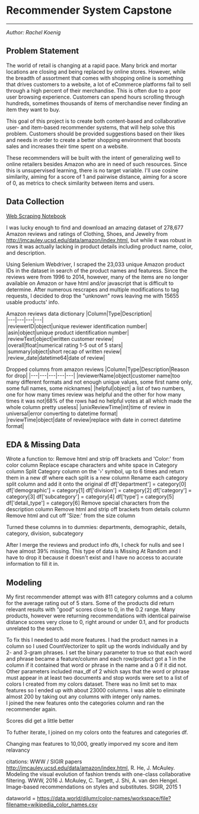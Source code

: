 # Recommender System Capstone
-------
_Author: Rachel Koenig_

## Problem Statement


The world of retail is changing at a rapid pace.  Many brick and mortar locations are closing and being replaced by online stores.  However, while the breadth of assortment that comes with shopping online is something that drives customers to a website, a lot of eCommerce platforms fail to sell through a high percent of their merchandise.  This is often due to a poor user browsing experience. Customers can spend hours scrolling through hundreds, sometimes thousands of items of merchandise never finding an item they want to buy.  

This goal of this project is to create both content-based and collaborative user- and item-based recommender systems, that will help solve this problem. Customers should be provided suggestions based on their likes and needs in order to create a better shopping environment that boosts sales and increases their time spent on a website.

These recommenders will be built with the intent of generalizing well to online retailers besides Amazon who are in need of such resources. Since this is unsupervised learning, there is no target variable. I'll use cosine similarity, aiming for a score of 1 and pairwise distance, aiming for a score of 0, as metrics to check similarity between items and users.

## Data Collection
[Web Scraping Notebook](1_amazon-scrape.ipynb)

I was lucky enough to find and download an amazing dataset of 278,677 Amazon reviews and ratings of Clothing, Shoes, and Jewelry from http://jmcauley.ucsd.edu/data/amazon/index.html, but while it was robust in rows it was actually lacking in product details including product name, color, and description. 

Using Selenium Webdriver, I scraped the 23,033 unique Amazon product IDs in the dataset in search of the product names and featuress. Since the reviews were from 1996 to 2014, however, many of the items are no longer available on Amazon or have html and/or javascript that is difficult to determine. After numerous rescrapes and multiple modifications to tag requests, I decided to drop the "unknown" rows leaving me with 15655 usable products' info.

Amazon reviews data dictionary
|Column|Type|Description|  
|---|---|---|---|  
|reviewerID|object|unique reviewer identification number|   
|asin|object|unique product identification number|   
|reviewText|object|written customer review|  
|overall|float|numerical rating 1-5 out of 5 stars|  
|summary|object|short recap of written review|  
|review_date|datetime64|date of review|  

Dropped columns from amazon reviews
|Column|Type|Description|Reason for drop|
|---|---|---|---|---|
|reviewerName|object|customer name|too many different formats and not enough unique values, some first name only, some full names, some nicknames| 
|helpful|object| a list of two numbers, one for how many times review was helpful and the other for how many times it was not|68% of the rows had no helpful votes at all which made the whole column pretty useless| 
|unixReviewTime|int|time of review in universal|error converting to datetime format|   
|reviewTime|object|date of review|replace with date in correct datetime format| 

 

## EDA & Missing Data 

Wrote a function to:
Remove html and strip off brackets and 'Color:' from color column
Replace escape characters and white space in Category column
Split Category column on the '›' symbol, up to 6 times and return them in a new df where each split is a new column 
Rename each category split column and add it onto the original df
    df['department'] = category[0]
    df['demographic'] = category[1]
    df['division'] = category[2]
    df['category'] = category[3]
    df['subcategory'] = category[4]
    df['type'] = category[5]
    df['detail_type'] = category[6]
Remove special characters from the description column
Remove html and strip off brackets from details column
Remove html and cut off 'Size:' from the size column 

Turned these columns in to dummies: departments, demographic, details, category, division, subcategory

After I merge the reviews and product info dfs, I check for nulls and see I have almost 39% missing.  This type of data is Missing At Random and I have to drop it because it doesn't exist and I have no access to accurate information to fill it in. 

## Modeling 

My first recommender attempt was with 811 category columns and a column for the average rating out of 5 stars. Some of the products did return relevant results with "good" scores close to 0, in the 0.2 range.  Many products, however were returning recommendations with identical pairwise distance scores very close to 0, right around or under 0.1, and for products unrelated to the search.  

To fix this I needed to add more features. I had the product names in a column so I used CountVectorizer to split up the words individually and by 2- and 3-gram phrases.  I set the binary parameter to true so that each word and phrase became a feature/column and each row/product got a 1 in the column if it contained that word or phrase in the name and a 0 if it did not.  
Other parameters included max_df of 2 which says that the word or phrase must appear in at least two documents and stop words were set to a list of colors I created from my colors dataset. There was no limit set to max features so I ended up with about 23000 columns. I was able to eliminate almost 200 by taking out any columns with integer only names.  
I joined the new features onto the categories column and ran the recommender again. 

Scores did get a little better 

To futher iterate, I joined on my colors onto the features and categories df.  


Changing max features to 10,000, greatly imporved my score and item relavancy 



citations:
WWW / SIGIR papers http://jmcauley.ucsd.edu/data/amazon/index.html,
R. He, J. McAuley. Modeling the visual evolution of fashion trends with one-class collaborative filtering. WWW, 2016
J. McAuley, C. Targett, J. Shi, A. van den Hengel. Image-based recommendations on styles and substitutes. SIGIR, 2015
1

dataworld = https://data.world/dilumr/color-names/workspace/file?filename=wikipedia_color_names.csv

